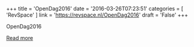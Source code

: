 +++
title = 'OpenDag2016'
date = '2016-03-26T07:23:51'
categories = [ 
 'RevSpace' 
] 
link = 'https://revspace.nl/OpenDag2016'
draft = 'False'
+++

<div class="mw-content-ltr mw-parser-output" dir="ltr" lang="en-GB"><p><a class="mw-selflink selflink">OpenDag2016</a>
</p></div>

[Read more](https://revspace.nl/OpenDag2016)